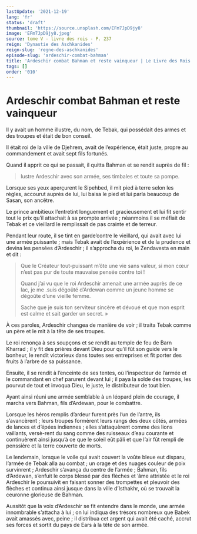 ```yaml
---
lastUpdate: '2021-12-19'
lang: 'fr'
status: 'draft'
thumbnail: 'https://source.unsplash.com/EFm7JpD9jy8'
image: 'EFm7JpD9jy8.jpeg'
source: tome V - livre des rois - P. 237
reign: 'Dynastie des Aschkanides'
reign-slug: 'regne-des-aschkanides'
episode-slug: 'ardeschir-combat-bahman'
title: 'Ardeschir combat Bahman et reste vainqueur | Le Livre des Rois | Shâhnâmeh'
tags: []
order: '010'
---
```


<!-- LTeX: language=fr -->

# Ardeschir combat Bahman et reste vainqueur

Il y avait un homme illustre, du nom, de Tebak, qui possédait des armes et des troupes et était de bon conseil.

Il était roi de la ville de Djehrem, avait de l’expérience, était juste, propre au commandement et avait sept fils fortunés.

Quand il apprit ce qui se passait, il quitta Bahman et se rendit auprès de fil :

> lustre Ardeschir avec son armée, ses timbales et toute sa pompe.

Lorsque ses yeux aperçurent le Sipehbed, il mit pied à terre selon les règles, accourut auprès de lui, lui baisa le pied et lui parla beaucoup de Sasan, son ancêtre.

Le prince ambitieux l’entretint longuement et gracieusement et lui fit sentir tout le prix qu’il attachait à sa prompte arrivée ; néanmoins il se méfiait de Tebak et ce vieillard le remplissait de pas crainte et de terreur.

Pendant leur route, il se tint en garde’contre le vieillard, qui avait avec lui une armée puissante ; mais Tebak avait de l’expérience et de la prudence et devina les pensées d’Ardeschir ; il s’approcha du roi, le Zendavesta en main et dit :

> Que le Créateur tout-puissant m’ôte une vie sans valeur, si mon cœur n’est pas pur de toute mauvaise pensée contre toi !
>
> Quand j’ai vu que le roi Ardeschir amenait une armée auprès de ce lac, je me
.suis dégoûté d’Ardewan comme un jeune homme se dégoûte d’une vieille femme.
>
> Sache que je suis ton serviteur sincère et dévoué et que mon esprit est calme et sait garder un secret. »

À ces paroles, Ardeschir changea de manière de voir ; il traita Tebak comme un père et le mit à la tête de ses troupes.

Le roi renonça à ses soupçons et se rendit au temple de feu de Barn Kharrad ; il y fit des prières devant Dieu pour qu’il fût son guide vers le bonheur, le rendit victorieux dans toutes ses entreprises et fit porter des fruits à l’arbre de sa puissance.

Ensuite, il se rendit à l’enceinte de ses tentes, où l’inspecteur de l’armée et le commandant en chef parurent devant lui ; il paya la solde des troupes, les pourvut de tout et invoqua Dieu, le juste, le distributeur de tout bien.

Ayant ainsi réuni une armée semblable à un léopard plein de courage, il marcha vers Bahman, fils d’Ardewan, pour le combattre.

Lorsque les héros remplis d’ardeur furent près l’un de l’antre, ils s’avancèrent ; leurs troupes formèrent leurs rangs des deux côtés, armées de lances et d’épées indiennes ; elles s’attaquèrent comme des lions vaillants, versè-rent du sang comme des ruisseaux d’eau courante et continuèrent ainsi jusqu’à ce que le soleil eût pâli et que l’air fût rempli de penssière et la terre couverte de morts.

Le lendemain, lorsque le voile qui avait couvert la voûte bleue eut disparu, l’armée de Tebak alla au combat ; un orage et des nuages couleur de poix survinrent ; Ardeschir s’avança du centre de l’armée ; Bahman, fils d’Ardewan, s’enfuit le corps blessé par des flèches et ’âme attristée et le roi Ardeschir le poursuivit en faisant sonner des trompettes et pleuvoir des flèches et continua ainsi jusque dans la ville d’Isthakhr, où se trouvait la ceuronne glorieuse de Bahman.

Aussitôt que la voix d’Ardeschir se fit entendre dans le monde, une armée innombrable s’attacha à lui ; on lui indiqua des trésors nombreux que Babek avait amassés avec, peine ; il distribua cet argent qui avait été caché, accrut ses forces et sortit du pays de Ears à la tête de son armée.
